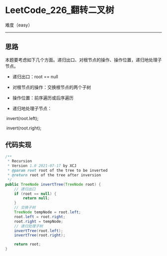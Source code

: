 # LeetCode_226_翻转二叉树

难度（easy）

---

## 思路

本题要考虑如下几个方面。递归出口、对根节点的操作、操作位置，递归地处理子节点。

* 递归出口：root == null

* 对根节点的操作：交换根节点的两个子树

* 操作位置：前序遍历或后序遍历

*  递归地处理子节点：

  ​	invert(root.left); 

  ​	invert(root.right);

## 代码实现

```java
/**
 * Recursion
 * Version 1.0 2021-07-17 by XCJ
 * @param root root of the tree to be inverted
 * @return root of the tree after inversion
 */
public TreeNode invertTree(TreeNode root) {
    // 递归出口
    if (root == null) {
        return null;
    }
    // 交换子树
    TreeNode tempNode = root.left;
    root.left = root.right;
    root.right = tempNode;
    // 递归处理子树
    invertTree(root.left);
    invertTree(root.right);

    return root;
}
```